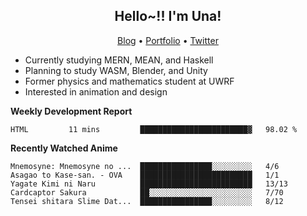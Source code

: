 <h2 align="center">
  Hello~!! I'm Una!
</h2>

<p align="center">
  <a href="https://anarchy.website/">Blog</a> &bull;
  <a href="https://una-ada.github.io/">Portfolio</a> &bull;
  <a href="https://twitter.com/unaxiii">Twitter</a>
</p>

- Currently studying MERN, MEAN, and Haskell
- Planning to study WASM, Blender, and Unity
- Former physics and mathematics student at UWRF
- Interested in animation and design

**Weekly Development Report**

<!--START_SECTION:waka-->
```text
HTML         11 mins         ████████████████████████▓   98.02 % 
```
<!--END_SECTION:waka-->

**Recently Watched Anime**

<!-- RECENT-ANIME:START -->

    Mnemosyne: Mnemosyne no ...  ████████████████░░░░░░░░░   4/6
    Asagao to Kase-san. - OVA    █████████████████████████   1/1
    Yagate Kimi ni Naru          █████████████████████████   13/13
    Cardcaptor Sakura            ██░░░░░░░░░░░░░░░░░░░░░░░   7/70
    Tensei shitara Slime Dat...  ████████████████░░░░░░░░░   8/12
<!-- RECENT-ANIME:END -->
